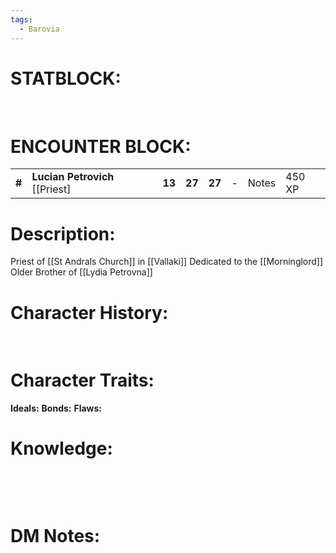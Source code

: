 ```yaml
---
tags:
  - Barovia
---
```


# **STATBLOCK:**
 

# **ENCOUNTER BLOCK:**

|        |                                   |        |        |        |     |       |        |
|--------|-----------------------------------|--------|--------|--------|-----|-------|--------|
| **\#** | **Lucian Petrovich** \[\[Priest\] | **13** | **27** | **27** | \-  | Notes | 450 XP |

# **Description:**

Priest of [[St Andrals Church]] in [[Vallaki]]
Dedicated to the [[Morninglord]]
Older Brother of [[Lydia Petrovna]] 

# **Character History:**

 
 
# **Character Traits:** 


**Ideals:**
**Bonds:**
**Flaws:**

# **Knowledge:**

 

 

# **DM Notes:**

